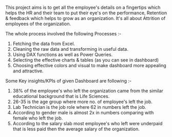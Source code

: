 This project aims is to get all the employee's details on a fingertips which helps the HR and their team to put their eye's on the performance, Retention & feedback which helps to grow as an organization. It's all about Attrition of employees of the organization.

The whole process involved the following Processes :-

1) Fetching the data from Excel.
2) Cleaning the raw data and transforming in useful data.
3) Using DAX functions as well as Power Queries.
4) Selecting the effective charts & tables (as you can see in dashboard)
6) Choosing effective colors and visual to make dashboard more appealing and attractive.

Some Key insights/KPIs of given Dashboard are following :-

1. 38% of the employee's who left the organization came from the similar educational background that is Life Sciences.
2. 26-35 is the age group where more no. of employee's left the job.
3. Lab Technician is the job role where 62 in numbers left the job.
4. According to gender male is almost 2x in numbers comparing with female who left the job.
5. According to the salary slab most employee's who left were underpaid that is less paid then the average salary of the organization.
